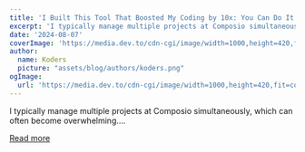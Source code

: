 ```yaml
---
title: 'I Built This Tool That Boosted My Coding by 10x: You Can Do It Too! 🚀'
excerpt: 'I typically manage multiple projects at Composio simultaneously, which can often become overwhelming....'
date: '2024-08-07'
coverImage: 'https://media.dev.to/cdn-cgi/image/width=1000,height=420,fit=cover,gravity=auto,format=auto/https%3A%2F%2Fdev-to-uploads.s3.amazonaws.com%2Fuploads%2Farticles%2Fiheh2p7xgulme133qtst.gif'
author:
  name: Koders
  picture: "assets/blog/authors/koders.png"
ogImage:
  url: 'https://media.dev.to/cdn-cgi/image/width=1000,height=420,fit=cover,gravity=auto,format=auto/https%3A%2F%2Fdev-to-uploads.s3.amazonaws.com%2Fuploads%2Farticles%2Fiheh2p7xgulme133qtst.gif'
---
```


I typically manage multiple projects at Composio simultaneously, which can often become overwhelming....

[Read more](https://dev.to/composiodev/i-built-this-tool-that-boosted-my-coding-by-10x-you-can-do-it-too-3l10)
